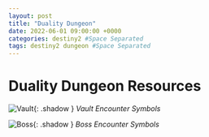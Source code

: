 ```yaml
---
layout: post
title: "Duality Dungeon"
date: 2022-06-01 09:00:00 +0000
categories: destiny2 #Space Separated
tags: destiny2 dungeon #Space Separated
---
```


# Duality Dungeon Resources

![Vault](/assets/img/destiny2/dungeon-duality-vault.png){: .shadow }
_Vault Encounter Symbols_

![Boss](/assets/img/destiny2/dungeon-duality-boss.png){: .shadow }
_Boss Encounter Symbols_
